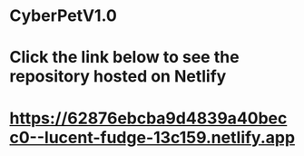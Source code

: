# CyberPetV1.0
# Click the link below to see the repository hosted on Netlify
# https://62876ebcba9d4839a40becc0--lucent-fudge-13c159.netlify.app

